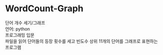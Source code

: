 # WordCount-Graph
단어 개수 세기/그래프    
언어: python   
프로그래밍 입문   
파일을 읽어 단어들의 등장 횟수를 세고 빈도수 상위 11개의 단어를 그래프로 표현하는 프로그램
